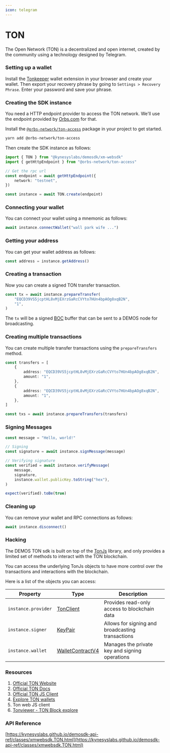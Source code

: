 ```yaml
---
icon: telegram
---
```


# TON

The Open Network (TON) is a decentralized and open internet, created by the community using a technology designed by Telegram.

### Setting up a wallet

Install the [Tonkeeper](https://tonkeeper.com/) wallet extension in your browser and create your wallet. Then export your recovery phrase by going to `Settings > Recovery Phrase`. Enter your password and save your phrase.

### Creating the SDK instance

You need a HTTP endpoint provider to access the TON network. We'll use the endpoint provided by [Orbs.com](https://www.orbs.com/ton-access/) for that.

Install the [`@orbs-network/ton-access`](https://www.orbs.com/ton-access/) package in your project to get started.

```bash
yarn add @orbs-network/ton-access
```

Then create the SDK instance as follows:

```ts
import { TON } from "@kynesyslabs/demosdk/xm-websdk"
import { getHttpEndpoint } from "@orbs-network/ton-access"

// Get the rpc url
const endpoint = await getHttpEndpoint({
    network: "testnet",
})

const instance = await TON.create(endpoint)
```

### Connecting your wallet

You can connect your wallet using a mnemonic as follows:

```ts
await instance.connectWallet("wall park wife ...")
```

### Getting your address

You can get your wallet address as follows:

```ts
const address = instance.getAddress()
```

### Creating a transaction

Now you can create a signed TON transfer transaction.

```ts
const tx = await instance.prepareTransfer(
    "EQCD39VS5jcptHL8vMjEXrzGaRcCVYto7HUn4bpAOg8xqB2N",
    "1",
)
```

The `tx` will be a signed [BOC](https://docs.ton.org/develop/data-formats/cell-boc) buffer that can be sent to a DEMOS node for broadcasting.

### Creating multiple transactions

You can create multiple transfer transactions using the `prepareTransfers` method.

```ts
const transfers = [
    {
        address: "EQCD39VS5jcptHL8vMjEXrzGaRcCVYto7HUn4bpAOg8xqB2N",
        amount: "1",
    },
    {
        address: "EQCD39VS5jcptHL8vMjEXrzGaRcCVYto7HUn4bpAOg8xqB2N",
        amount: "1",
    },
]

const txs = await instance.prepareTransfers(transfers)
```

### Signing Messages

```javascript
const message = "Hello, world!"

// Signing
const signature = await instance.signMessage(message)

// Verifying signature
const verified = await instance.verifyMessage(
    message,
    signature,
    instance.wallet.publicKey.toString("hex"),
)

expect(verified).toBe(true)
```

### Cleaning up

You can remove your wallet and RPC connections as follows:

```ts
await instance.disconnect()
```

### Hacking

The DEMOS TON sdk is built on top of the [TonJs](https://github.com/ton-org/ton) library, and only provides a limited set of methods to interact with the TON blockchain.

You can access the underlying TonJs objects to have more control over the transactions and interactions with the blockchain.

Here is a list of the objects you can access:

| Property            | Type                                                                                  | Description                                      |
| ------------------- | ------------------------------------------------------------------------------------- | ------------------------------------------------ |
| `instance.provider` | [TonClient](https://ton-community.github.io/ton/classes/TonClient.html)               | Provides read-only access to blockchain data     |
| `instance.signer`   | [KeyPair](https://ton-community.github.io/ton/classes/KeyPair.html)                   | Allows for signing and broadcasting transactions |
| `instance.wallet`   | [WalletContractV4](https://ton-community.github.io/ton/classes/WalletContractV4.html) | Manages the private key and signing operations   |

### Resources

1. [Official TON Website](https://ton.org/en)
2. [Official TON Docs](https://docs.ton.org/learn/introduction)
3. [Official TON JS Client](https://github.com/ton-org/ton)
4. [Explore TON wallets](https://ton.org/en/wallets)
5. Ton web JS client
6. [Tonviewer - TON Block explore](https://testnet.tonviewer.com/)

### API Reference

[https://kynesyslabs.github.io/demosdk-api-ref/classes/xmwebsdk.TON.html](https://kynesyslabs.github.io/demosdk-api-ref/classes/xmwebsdk.TON.html)
